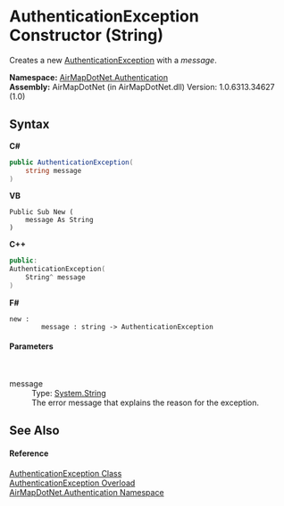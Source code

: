 # AuthenticationException Constructor (String)
 

Creates a new <a href="623d418d-0dc0-0abb-b8a7-e8526623c906">AuthenticationException</a> with a *message*.

**Namespace:**&nbsp;<a href="acef933e-de19-163e-6ced-ad25d7d780e7">AirMapDotNet.Authentication</a><br />**Assembly:**&nbsp;AirMapDotNet (in AirMapDotNet.dll) Version: 1.0.6313.34627 (1.0)

## Syntax

**C#**<br />
``` C#
public AuthenticationException(
	string message
)
```

**VB**<br />
``` VB
Public Sub New ( 
	message As String
)
```

**C++**<br />
``` C++
public:
AuthenticationException(
	String^ message
)
```

**F#**<br />
``` F#
new : 
        message : string -> AuthenticationException
```


#### Parameters
&nbsp;<dl><dt>message</dt><dd>Type: <a href="http://msdn2.microsoft.com/en-us/library/s1wwdcbf" target="_blank">System.String</a><br />The error message that explains the reason for the exception.</dd></dl>

## See Also


#### Reference
<a href="623d418d-0dc0-0abb-b8a7-e8526623c906">AuthenticationException Class</a><br /><a href="cfa3bb56-6a9a-a2c1-9265-59c3386f4bc4">AuthenticationException Overload</a><br /><a href="acef933e-de19-163e-6ced-ad25d7d780e7">AirMapDotNet.Authentication Namespace</a><br />